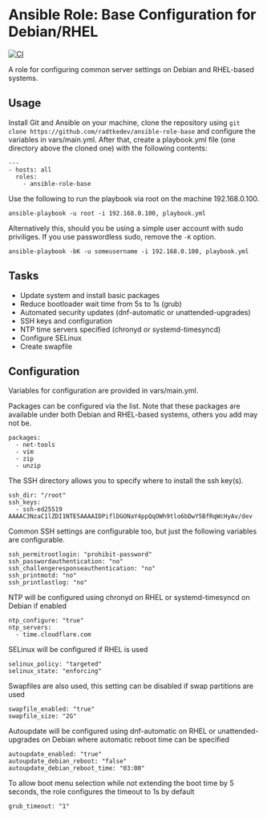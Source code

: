 # Ansible Role: Base Configuration for Debian/RHEL

[![CI](https://github.com/radtkedev/ansible-role-base/workflows/CI/badge.svg?event=push)](https://github.com/radtkedev/ansible-role-base/actions?query=workflow%3ACI)

A role for configuring common server settings on Debian and RHEL-based systems.

## Usage
Install Git and Ansible on your machine, clone the repository using `git clone https://github.com/radtkedev/ansible-role-base` and configure the variables in vars/main.yml. After that, create a playbook.yml file (one directory above the cloned one) with the following contents:
```
---
- hosts: all
  roles:
    - ansible-role-base
```

Use the following to run the playbook via root on the machine 192.168.0.100.
```
ansible-playbook -u root -i 192.168.0.100, playbook.yml
```

Alternatively this, should you be using a simple user account with sudo priviliges. If you use passwordless sudo, remove the `-K` option.
```
ansible-playbook -bK -u someusername -i 192.168.0.100, playbook.yml
```

## Tasks
- Update system and install basic packages
- Reduce bootloader wait time from 5s to 1s (grub)
- Automated security updates (dnf-automatic or unattended-upgrades)
- SSH keys and configuration
- NTP time servers specified (chronyd or systemd-timesyncd)
- Configure SELinux
- Create swapfile

## Configuration
Variables for configuration are provided in vars/main.yml.

Packages can be configured via the list. Note that these packages are available under both Debian and RHEL-based systems, others you add may not be.
```
packages:
  - net-tools
  - vim
  - zip
  - unzip
```

The SSH directory allows you to specify where to install the ssh key(s).
```
ssh_dir: "/root"
ssh_keys:
  - ssh-ed25519 AAAAC3NzaC1lZDI1NTE5AAAAIDPiflDGONaY4ppQqOWh9tlo6bDwY5BfRqWcHyAv/dev
```

Common SSH settings are configurable too, but just the following variables are configurable.
```
ssh_permitrootlogin: "prohibit-password"
ssh_passwordauthentication: "no"
ssh_challengeresponseauthentication: "no"
ssh_printmotd: "no"
ssh_printlastlog: "no"
```

NTP will be configured using chronyd on RHEL or systemd-timesyncd on Debian if enabled
```
ntp_configure: "true"
ntp_servers:
  - time.cloudflare.com
```

SELinux will be configured if RHEL is used
```
selinux_policy: "targeted"
selinux_state: "enforcing"
```

Swapfiles are also used, this setting can be disabled if swap partitions are used
```
swapfile_enabled: "true"
swapfile_size: "2G"
```

Autoupdate will be configured using dnf-automatic on RHEL or unattended-upgrades on Debian where automatic reboot time can be specified
```
autoupdate_enabled: "true"
autoupdate_debian_reboot: "false"
autoupdate_debian_reboot_time: "03:00"
```

To allow boot menu selection while not extending the boot time by 5 seconds, the role configures the timeout to 1s by default
```
grub_timeout: "1"
```
